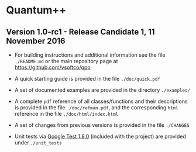 # Quantum++ 
## Version 1.0-rc1 - Release Candidate 1, 11 November 2016

- For building instructions and additional information 
see the file `./README.md` or the main repository page 
at https://github.com/vsoftco/qpp

- A quick starting guide is provided in the file `./doc/quick.pdf` 

- A set of documented examples are provided in the directory `./examples/`

- A complete `pdf` reference of all classes/functions and their descriptions 
is provided in the file `./doc/refman.pdf`, 
and the corresponding `html` reference in the file `./doc/html/index.html`

- A set of changes from previous versions is provided in the file `./CHANGES`

- Unit tests via [Google Test 1.8.0](https://github.com/google/googletest) 
(included with the project) are provided under `./unit_tests`
